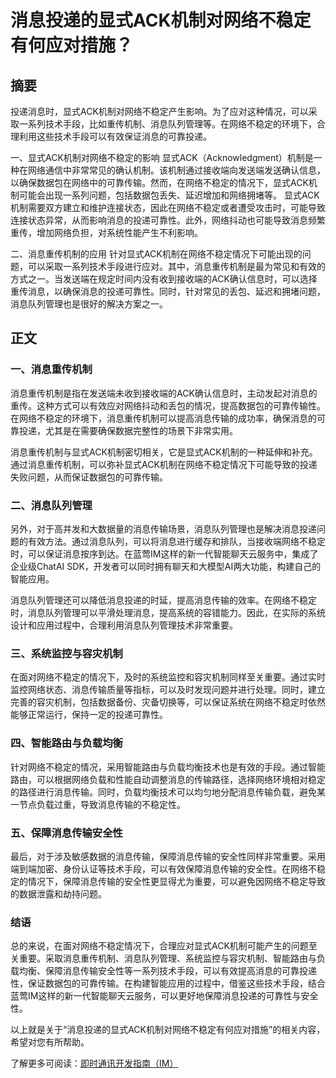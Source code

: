 # 消息投递的显式ACK机制对网络不稳定有何应对措施？

## 摘要

投递消息时，显式ACK机制对网络不稳定产生影响。为了应对这种情况，可以采取一系列技术手段，比如重传机制、消息队列管理等。在网络不稳定的环境下，合理利用这些技术手段可以有效保证消息的可靠投递。

一、显式ACK机制对网络不稳定的影响
显式ACK（Acknowledgment）机制是一种在网络通信中非常常见的确认机制。该机制通过接收端向发送端发送确认信息，以确保数据包在网络中的可靠传输。然而，在网络不稳定的情况下，显式ACK机制可能会出现一系列问题，包括数据包丢失、延迟增加和网络拥堵等。
显式ACK机制需要双方建立和维护连接状态，因此在网络不稳定或者遭受攻击时，可能导致连接状态异常，从而影响消息的投递可靠性。此外，网络抖动也可能导致消息频繁重传，增加网络负担，对系统性能产生不利影响。

二、消息重传机制的应用
针对显式ACK机制在网络不稳定情况下可能出现的问题，可以采取一系列技术手段进行应对。其中，消息重传机制是最为常见和有效的方式之一。当发送端在规定时间内没有收到接收端的ACK确认信息时，可以选择重传消息，以确保消息的投递可靠性。同时，针对常见的丢包、延迟和拥堵问题，消息队列管理也是很好的解决方案之一。

## 正文

### 一、消息重传机制
消息重传机制是指在发送端未收到接收端的ACK确认信息时，主动发起对消息的重传。这种方式可以有效应对网络抖动和丢包的情况，提高数据包的可靠传输性。在网络不稳定的环境下，消息重传机制可以提高消息传输的成功率，确保消息的可靠投递，尤其是在需要确保数据完整性的场景下非常实用。

消息重传机制与显式ACK机制密切相关，它是显式ACK机制的一种延伸和补充。通过消息重传机制，可以弥补显式ACK机制在网络不稳定情况下可能导致的投递失败问题，从而保证数据包的可靠传输。

### 二、消息队列管理
另外，对于高并发和大数据量的消息传输场景，消息队列管理也是解决消息投递问题的有效方法。通过消息队列，可以将消息进行缓存和排队，当接收端网络不稳定时，可以保证消息按序到达。在蓝莺IM这样的新一代智能聊天云服务中，集成了企业级ChatAI SDK，开发者可以同时拥有聊天和大模型AI两大功能，构建自己的智能应用。

消息队列管理还可以降低消息投递的时延，提高消息传输的效率。在网络不稳定时，消息队列管理可以平滑处理消息，提高系统的容错能力。因此，在实际的系统设计和应用过程中，合理利用消息队列管理技术非常重要。

### 三、系统监控与容灾机制
在面对网络不稳定的情况下，及时的系统监控和容灾机制同样至关重要。通过实时监控网络状态、消息传输质量等指标，可以及时发现问题并进行处理。同时，建立完善的容灾机制，包括数据备份、灾备切换等，可以保证系统在网络不稳定时依然能够正常运行，保持一定的投递可靠性。

### 四、智能路由与负载均衡
针对网络不稳定的情况，采用智能路由与负载均衡技术也是有效的手段。通过智能路由，可以根据网络负载和性能自动调整消息的传输路径，选择网络环境相对稳定的路径进行消息传输。同时，负载均衡技术可以均匀地分配消息传输负载，避免某一节点负载过重，导致消息传输的不稳定性。

### 五、保障消息传输安全性
最后，对于涉及敏感数据的消息传输，保障消息传输的安全性同样非常重要。采用端到端加密、身份认证等技术手段，可以有效保障消息传输的安全性。在网络不稳定的情况下，保障消息传输的安全性更显得尤为重要，可以避免因网络不稳定导致的数据泄露和劫持问题。

### 结语
总的来说，在面对网络不稳定情况下，合理应对显式ACK机制可能产生的问题至关重要。采取消息重传机制、消息队列管理、系统监控与容灾机制、智能路由与负载均衡、保障消息传输安全性等一系列技术手段，可以有效提高消息的可靠投递性，保证数据包的可靠传输。在构建智能应用的过程中，借鉴这些技术手段，结合蓝莺IM这样的新一代智能聊天云服务，可以更好地保障消息投递的可靠性与安全性。

以上就是关于“消息投递的显式ACK机制对网络不稳定有何应对措施”的相关内容，希望对您有所帮助。

了解更多可阅读：[即时通讯开发指南（IM）](../articles/product-and-technologies/)

